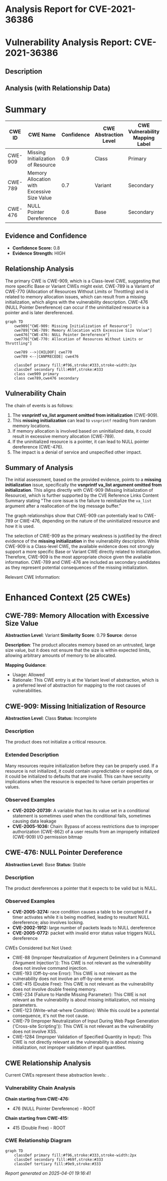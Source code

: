# Analysis Report for CVE-2021-36386

# Vulnerability Analysis Report: CVE-2021-36386

## Description



## Analysis (with Relationship Data)

# Summary
| CWE ID    | CWE Name                                                               | Confidence | CWE Abstraction Level | CWE Vulnerability Mapping Label | CWE-Vulnerability Mapping Notes |
| --------- | ---------------------------------------------------------------------- | ---------- | --------------------- | ------------------------------- | ------------------------------- |
| CWE-909   | Missing Initialization of Resource                                     | 0.9        | Class                 | Primary                         | Allowed-with-Review           |
| CWE-789   | Memory Allocation with Excessive Size Value                           | 0.7        | Variant               | Secondary                       | Allowed                         |
| CWE-476   | NULL Pointer Dereference                                               | 0.6        | Base                  | Secondary                       | Allowed                         |

## Evidence and Confidence

*   **Confidence Score:** 0.8
*   **Evidence Strength:** HIGH

## Relationship Analysis
The primary CWE is CWE-909, which is a Class-level CWE, suggesting that more specific Base or Variant CWEs might exist. CWE-789 is a Variant of CWE-770 (Allocation of Resources Without Limits or Throttling) and is related to memory allocation issues, which can result from a missing initialization, which aligns with the vulnerability description. CWE-476 (NULL Pointer Dereference) can occur if the uninitialized resource is a pointer and is later dereferenced.

```mermaid
graph TD
    cwe909["CWE-909: Missing Initialization of Resource"]
    cwe789["CWE-789: Memory Allocation with Excessive Size Value"]
    cwe476["CWE-476: NULL Pointer Dereference"]
    cwe770["CWE-770: Allocation of Resources Without Limits or Throttling"]

    cwe789 -->|CHILDOF| cwe770
    cwe789 <--|CANPRECEDE| cwe476

    classDef primary fill:#f96,stroke:#333,stroke-width:2px
    classDef secondary fill:#69f,stroke:#333
    class cwe909 primary
    class cwe789,cwe476 secondary
```

## Vulnerability Chain
The chain of events is as follows:
1.  The **vsnprintf va_list argument omitted from initialization** (CWE-909).
2.  This **missing initialization** can lead to `vsnprintf` reading from random memory locations.
3.  If memory allocation is involved based on uninitialized data, it could result in excessive memory allocation (CWE-789).
4.  If the uninitialized resource is a pointer, it can lead to NULL pointer dereference (CWE-476).
5.  The impact is a denial of service and unspecified other impact.

## Summary of Analysis
The initial assessment, based on the provided evidence, points to a **missing initialization** issue, specifically the **vsnprintf va_list argument omitted from initialization**. This aligns directly with CWE-909 (Missing Initialization of Resource), which is further supported by the CVE Reference Links Content Summary stating "The core issue is the failure to reinitialize the `va_list` argument after a reallocation of the log message buffer."

The graph relationships show that CWE-909 can potentially lead to CWE-789 or CWE-476, depending on the nature of the uninitialized resource and how it is used.

The selection of CWE-909 as the primary weakness is justified by the direct evidence of the **missing initialization** in the vulnerability description. While CWE-909 is a Class-level CWE, the available evidence does not strongly support a more specific Base or Variant CWE directly related to initialization. Therefore, CWE-909 is the most appropriate choice given the available information. CWE-789 and CWE-476 are included as secondary candidates as they represent potential consequences of the missing initialization.

Relevant CWE Information:

# Enhanced Context (25 CWEs)

## CWE-789: Memory Allocation with Excessive Size Value
**Abstraction Level**: Variant
**Similarity Score**: 0.79
**Source**: dense

**Description**:
The product allocates memory based on an untrusted, large size value, but it does not ensure that the size is within expected limits, allowing arbitrary amounts of memory to be allocated.

**Mapping Guidance**:
- Usage: Allowed
- Rationale: This CWE entry is at the Variant level of abstraction, which is a preferred level of abstraction for mapping to the root causes of vulnerabilities.

## CWE-909: Missing Initialization of Resource
**Abstraction Level**: Class
**Status:** Incomplete

### Description
The product does not initialize a critical resource.

### Extended Description
Many resources require initialization before they can be properly used. If a resource is not initialized, it could contain unpredictable or expired data, or it could be initialized to defaults that are invalid. This can have security implications when the resource is expected to have certain properties or values.

### Observed Examples
- **CVE-2020-20739:** A variable that has its value set in a conditional statement is sometimes used when the conditional fails, sometimes causing data leakage
- **CVE-2005-1036:** Chain: Bypass of access restrictions due to improper authorization (CWE-862) of a user results from an improperly initialized (CWE-909) I/O permission bitmap

## CWE-476: NULL Pointer Dereference
**Abstraction Level**: Base
**Status:** Stable

### Description
The product dereferences a pointer that it expects to be valid but is NULL.

### Observed Examples
- **CVE-2005-3274:** race condition causes a table to be corrupted if a timer activates while it is being modified, leading to resultant NULL dereference; also involves locking.
- **CVE-2002-1912:** large number of packets leads to NULL dereference
- **CVE-2005-0772:** packet with invalid error status value triggers NULL dereference

CWEs Considered but Not Used:

*   CWE-88 (Improper Neutralization of Argument Delimiters in a Command ('Argument Injection')): This CWE is not relevant as the vulnerability does not involve command injection.
*   CWE-193 (Off-by-one Error): This CWE is not relevant as the vulnerability does not involve an off-by-one error.
*   CWE-415 (Double Free): This CWE is not relevant as the vulnerability does not involve double freeing memory.
*   CWE-234 (Failure to Handle Missing Parameter): This CWE is not relevant as the vulnerability is about missing initialization, not missing parameters.
*   CWE-123 (Write-what-where Condition): While this could be a potential consequence, it's not the root cause.
*   CWE-79 (Improper Neutralization of Input During Web Page Generation ('Cross-site Scripting')): This CWE is not relevant as the vulnerability does not involve XSS.
*   CWE-1284 (Improper Validation of Specified Quantity in Input): This CWE is not directly relevant as the vulnerability is about missing initialization, not improper validation of input quantities.


## CWE Relationship Analysis

Current CWEs represent these abstraction levels: .


### Vulnerability Chain Analysis

**Chain starting from CWE-476:**
- 476 (NULL Pointer Dereference) - ROOT


**Chain starting from CWE-415:**
- 415 (Double Free) - ROOT



### CWE Relationship Diagram

```mermaid
graph TD
    classDef primary fill:#f96,stroke:#333,stroke-width:2px
    classDef secondary fill:#69f,stroke:#333
    classDef tertiary fill:#9e9,stroke:#333
```



*Report generated on 2025-04-01 19:16:41*
